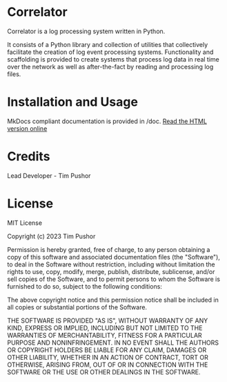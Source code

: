 # Correlator

Correlator is a log processing system written in Python. 

It consists of a Python library and collection of utilities that collectively facilitate the creation of log event
processing systems. Functionality and scaffolding is provided to create systems that process log data in real time over
the network as well as after-the-fact by reading and processing log files.

# Installation and Usage

MkDocs compliant documentation is provided in /doc.
[Read the HTML version online](https://timmy-bbb.github.io/Correlator/)

# Credits

Lead Developer - Tim Pushor

# License

MIT License

Copyright (c) 2023 Tim Pushor

Permission is hereby granted, free of charge, to any person obtaining a copy
of this software and associated documentation files (the "Software"), to deal
in the Software without restriction, including without limitation the rights
to use, copy, modify, merge, publish, distribute, sublicense, and/or sell
copies of the Software, and to permit persons to whom the Software is
furnished to do so, subject to the following conditions:

The above copyright notice and this permission notice shall be included in all
copies or substantial portions of the Software.

THE SOFTWARE IS PROVIDED "AS IS", WITHOUT WARRANTY OF ANY KIND, EXPRESS OR
IMPLIED, INCLUDING BUT NOT LIMITED TO THE WARRANTIES OF MERCHANTABILITY,
FITNESS FOR A PARTICULAR PURPOSE AND NONINFRINGEMENT. IN NO EVENT SHALL THE
AUTHORS OR COPYRIGHT HOLDERS BE LIABLE FOR ANY CLAIM, DAMAGES OR OTHER
LIABILITY, WHETHER IN AN ACTION OF CONTRACT, TORT OR OTHERWISE, ARISING FROM,
OUT OF OR IN CONNECTION WITH THE SOFTWARE OR THE USE OR OTHER DEALINGS IN THE
SOFTWARE.